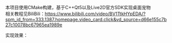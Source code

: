 本项目使用CMake构建，基于C++Qt5以及Live2D官方SDK实现桌面宠物
</br>
相关教程见BiliBili：https://www.bilibili.com/video/BV1TtkHYpEDA/?spm_id_from=333.1387.homepage.video_card.click&vd_source=d66e155c7b27c10078bc67965ea1989e
</br>

实现效果：
